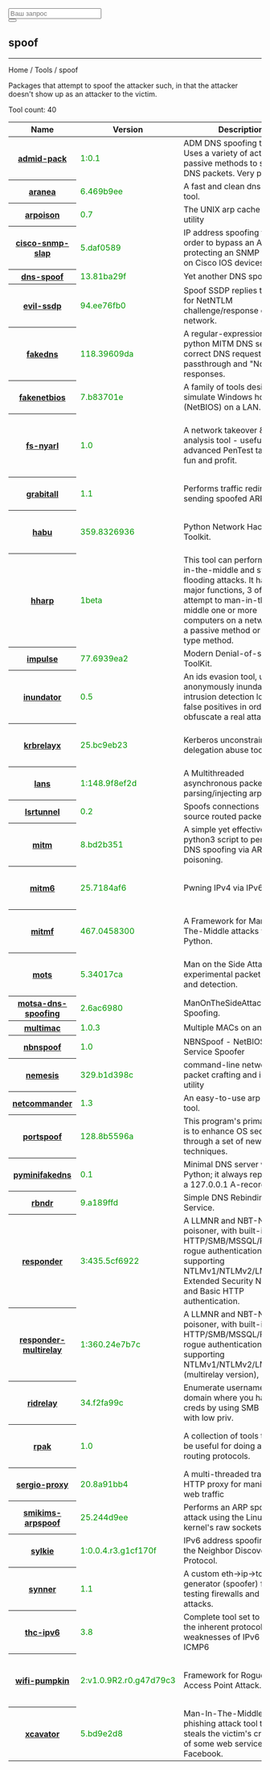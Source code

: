 <div class="col-lg-12">
   <form role="search" class="visible-xs">
      <div class="form-group">
         <div class="input-group">
            <input type="search" class="form-control input-lg" placeholder="Ваш запрос">
            <div class="input-group-btn">
               <button class="btn btn-default btn-lg" type="submit"><i class="glyphicon glyphicon-search"></i></button>
            </div>
         </div>
      </div>
   </form>
   <h2>spoof</h2>
   <hr>
   <div class="panel panel-default">
      <div class="panel-heading">Home / Tools / spoof</div>
      <div class="panel-body">
         <p>Packages that attempt to spoof the attacker such, in that the attacker doesn't show up as an attacker to the victim.</p>
         <p>Tool count: 40</p>
      </div>
      <table class="table">
         <thead>
            <tr>
               <th>Name</th>
               <th>Version</th>
               <th>Description</th>
               <th>Category</th>
               <th>Website</th>
            </tr>
         </thead>
         <tbody>
            <tr>
               <th scope="row"><a href="?tool=10">admid-pack</a><a></a></th>
               <td><span style="color:#090">1:0.1</span></td>
               <td>ADM DNS spoofing tools - Uses a variety of active and passive methods to spoof DNS packets. Very powerful.</td>
               <td> <a href="?category=spoof">spoof </a> </td>
               <td> <a href="http://packetstormsecurity.com/files/10080/ADMid-pkg.tgz.html" target="_blank"> Link </a> </td>
            </tr>
            <tr>
               <th scope="row"><a href="?tool=58">aranea</a><a></a></th>
               <td><span style="color:#090">6.469b9ee</span></td>
               <td>A fast and clean dns spoofing tool.</td>
               <td> <a href="?category=spoof">spoof </a> </td>
               <td> <a href="https://github.com/ts-way/aranea" target="_blank"> Link </a> </td>
            </tr>
            <tr>
               <th scope="row"><a href="?tool=67">arpoison</a><a></a></th>
               <td><span style="color:#090">0.7</span></td>
               <td>The UNIX arp cache update utility</td>
               <td> <a href="?category=exploitation">exploitation </a><a href="?category=spoof">spoof </a> </td>
               <td> <a href="http://www.arpoison.net/" target="_blank"> Link </a> </td>
            </tr>
            <tr>
               <th scope="row"><a href="?tool=232">cisco-snmp-slap</a><a></a></th>
               <td><span style="color:#090">5.daf0589</span></td>
               <td>IP address spoofing tool in order to bypass an ACL protecting an SNMP service on Cisco IOS devices.</td>
               <td> <a href="?category=spoof">spoof </a><a href="?category=networking">networking </a><a href="?category=exploitation">exploitation </a> </td>
               <td> <a href="https://github.com/nccgroup/cisco-snmp-slap" target="_blank"> Link </a> </td>
            </tr>
            <tr>
               <th scope="row"><a href="?tool=336">dns-spoof</a><a></a></th>
               <td><span style="color:#090">13.81ba29f</span></td>
               <td>Yet another DNS spoof utility.</td>
               <td> <a href="?category=spoof">spoof </a> </td>
               <td> <a href="https://github.com/maurotfilho/dns-spoof" target="_blank"> Link </a> </td>
            </tr>
            <tr>
               <th scope="row"><a href="?tool=2006">evil-ssdp</a><a></a></th>
               <td><span style="color:#090">94.ee76fb0</span></td>
               <td>Spoof SSDP replies to phish for NetNTLM challenge/response on a network.</td>
               <td> <a href="?category=spoof">spoof </a><a href="?category=sniffer">sniffer </a> </td>
               <td> <a href="https://gitlab.com/initstring/evil-ssdp" target="_blank"> Link </a> </td>
            </tr>
            <tr>
               <th scope="row"><a href="?tool=442">fakedns</a><a></a></th>
               <td><span style="color:#090">118.39609da</span></td>
               <td>A regular-expression based python MITM DNS server with correct DNS request passthrough and "Not Found" responses.</td>
               <td> <a href="?category=proxy">proxy </a><a href="?category=spoof">spoof </a> </td>
               <td> <a href="https://github.com/Crypt0s/FakeDns" target="_blank"> Link </a> </td>
            </tr>
            <tr>
               <th scope="row"><a href="?tool=444">fakenetbios</a><a></a></th>
               <td><span style="color:#090">7.b83701e</span></td>
               <td>A family of tools designed to simulate Windows hosts (NetBIOS) on a LAN.</td>
               <td> <a href="?category=spoof">spoof </a><a href="?category=honeypot">honeypot </a><a href="?category=networking">networking </a> </td>
               <td> <a href="https://github.com/mubix/FakeNetBIOS" target="_blank"> Link </a> </td>
            </tr>
            <tr>
               <th scope="row"><a href="?tool=492">fs-nyarl</a><a></a></th>
               <td><span style="color:#090">1.0</span></td>
               <td>A network takeover &amp; forensic analysis tool - useful to advanced PenTest tasks &amp; for fun and profit.</td>
               <td> <a href="?category=scanner">scanner </a><a href="?category=networking">networking </a><a href="?category=forensic">forensic </a><a href="?category=spoof">spoof </a><a href="?category=exploitation">exploitation </a><a href="?category=sniffer">sniffer </a> </td>
               <td> <a href="http://www.fulgursecurity.com/en/content/fs-nyarl" target="_blank"> Link </a> </td>
            </tr>
            <tr>
               <th scope="row"><a href="?tool=544">grabitall</a><a></a></th>
               <td><span style="color:#090">1.1</span></td>
               <td>Performs traffic redirection by sending spoofed ARP replies.</td>
               <td> <a href="?category=windows">windows </a><a href="?category=spoof">spoof </a><a href="?category=networking">networking </a> </td>
               <td> <a href="http://ntsecurity.nu/toolbox/grabitall/" target="_blank"> Link </a> </td>
            </tr>
            <tr>
               <th scope="row"><a href="?tool=1893">habu</a><a></a></th>
               <td><span style="color:#090">359.8326936</span></td>
               <td>Python Network Hacking Toolkit.</td>
               <td> <a href="?category=scanner">scanner </a><a href="?category=spoof">spoof </a><a href="?category=dos">dos </a><a href="?category=cracker">cracker </a><a href="?category=dos">dos </a> </td>
               <td> <a href="https://github.com/portantier/habu" target="_blank"> Link </a> </td>
            </tr>
            <tr>
               <th scope="row"><a href="?tool=583">hharp</a><a></a></th>
               <td><span style="color:#090">1beta</span></td>
               <td>This tool can perform man-in-the-middle and switch flooding attacks. It has 4 major functions, 3 of which attempt to man-in-the-middle one or more computers on a network with a passive method or flood type method.</td>
               <td> <a href="?category=networking">networking </a><a href="?category=spoof">spoof </a> </td>
               <td> <a href="https://packetstormsecurity.com/files/81368/Hackers-Hideaway-ARP-Attack-Tool.html" target="_blank"> Link </a> </td>
            </tr>
            <tr>
               <th scope="row"><a href="?tool=2616">impulse</a><a></a></th>
               <td><span style="color:#090">77.6939ea2</span></td>
               <td>Modern Denial-of-service ToolKit.</td>
               <td> <a href="?category=dos">dos </a><a href="?category=spoof">spoof </a> </td>
               <td> <a href="" target="_blank"> Link </a> </td>
            </tr>
            <tr>
               <th scope="row"><a href="?tool=657">inundator</a><a></a></th>
               <td><span style="color:#090">0.5</span></td>
               <td>An ids evasion tool, used to anonymously inundate intrusion detection logs with false positives in order to obfuscate a real attack.</td>
               <td> <a href="?category=spoof">spoof </a><a href="?category=misc">misc </a> </td>
               <td> <a href="http://inundator.sourceforge.net/" target="_blank"> Link </a> </td>
            </tr>
            <tr>
               <th scope="row"><a href="?tool=2252">krbrelayx</a><a></a></th>
               <td><span style="color:#090">25.bc9eb23</span></td>
               <td>Kerberos unconstrained delegation abuse toolkit.</td>
               <td> <a href="?category=scanner">scanner </a><a href="?category=fuzzer">fuzzer </a><a href="?category=spoof">spoof </a><a href="?category=networking">networking </a> </td>
               <td> <a href="https://github.com/dirkjanm/krbrelayx" target="_blank"> Link </a> </td>
            </tr>
            <tr>
               <th scope="row"><a href="?tool=731">lans</a><a></a></th>
               <td><span style="color:#090">1:148.9f8ef2d</span></td>
               <td>A Multithreaded asynchronous packet parsing/injecting arp spoofer.</td>
               <td> <a href="?category=spoof">spoof </a><a href="?category=networking">networking </a> </td>
               <td> <a href="https://github.com/DanMcInerney/LANs.py" target="_blank"> Link </a> </td>
            </tr>
            <tr>
               <th scope="row"><a href="?tool=770">lsrtunnel</a><a></a></th>
               <td><span style="color:#090">0.2</span></td>
               <td>Spoofs connections using source routed packets.</td>
               <td> <a href="?category=spoof">spoof </a> </td>
               <td> <a href="https://kali.tools/all/" target="_blank"> Link </a> </td>
            </tr>
            <tr>
               <th scope="row"><a href="?tool=2671">mitm</a><a></a></th>
               <td><span style="color:#090">8.bd2b351</span></td>
               <td>A simple yet effective python3 script to perform DNS spoofing via ARP poisoning.</td>
               <td> <a href="?category=networking">networking </a><a href="?category=proxy">proxy </a><a href="?category=spoof">spoof </a> </td>
               <td> <a href="" target="_blank"> Link </a> </td>
            </tr>
            <tr>
               <th scope="row"><a href="?tool=2657">mitm6</a><a></a></th>
               <td><span style="color:#090">25.7184af6</span></td>
               <td>Pwning IPv4 via IPv6.</td>
               <td> <a href="?category=scanner">scanner </a><a href="?category=fuzzer">fuzzer </a><a href="?category=spoof">spoof </a><a href="?category=networking">networking </a> </td>
               <td> <a href="" target="_blank"> Link </a> </td>
            </tr>
            <tr>
               <th scope="row"><a href="?tool=838">mitmf</a><a></a></th>
               <td><span style="color:#090">467.0458300</span></td>
               <td>A Framework for Man-In-The-Middle attacks written in Python.</td>
               <td> <a href="?category=exploitation">exploitation </a><a href="?category=proxy">proxy </a><a href="?category=networking">networking </a><a href="?category=spoof">spoof </a> </td>
               <td> <a href="https://github.com/byt3bl33d3r/MITMf" target="_blank"> Link </a> </td>
            </tr>
            <tr>
               <th scope="row"><a href="?tool=856">mots</a><a></a></th>
               <td><span style="color:#090">5.34017ca</span></td>
               <td>Man on the Side Attack - experimental packet injection and detection.</td>
               <td> <a href="?category=sniffer">sniffer </a><a href="?category=networking">networking </a><a href="?category=spoof">spoof </a><a href="?category=defensive">defensive </a> </td>
               <td> <a href="https://github.com/kevinkoo001/MotS" target="_blank"> Link </a> </td>
            </tr>
            <tr>
               <th scope="row"><a href="?tool=857">motsa-dns-spoofing</a><a></a></th>
               <td><span style="color:#090">2.6ac6980</span></td>
               <td>ManOnTheSideAttack-DNS Spoofing.</td>
               <td> <a href="?category=spoof">spoof </a><a href="?category=networking">networking </a> </td>
               <td> <a href="https://github.com/waytoalpit/ManOnTheSideAttack-DNS-Spoofing" target="_blank"> Link </a> </td>
            </tr>
            <tr>
               <th scope="row"><a href="?tool=869">multimac</a><a></a></th>
               <td><span style="color:#090">1.0.3</span></td>
               <td>Multiple MACs on an adapter</td>
               <td> <a href="?category=spoof">spoof </a> </td>
               <td> <a href="https://sourceforge.net/projects/multimac/" target="_blank"> Link </a> </td>
            </tr>
            <tr>
               <th scope="row"><a href="?tool=881">nbnspoof</a><a></a></th>
               <td><span style="color:#090">1.0</span></td>
               <td>NBNSpoof - NetBIOS Name Service Spoofer</td>
               <td> <a href="?category=spoof">spoof </a> </td>
               <td> <a href="https://github.com/nomex/nbnspoof" target="_blank"> Link </a> </td>
            </tr>
            <tr>
               <th scope="row"><a href="?tool=891">nemesis</a><a></a></th>
               <td><span style="color:#090">329.b1d398c</span></td>
               <td>command-line network packet crafting and injection utility</td>
               <td> <a href="?category=networking">networking </a><a href="?category=fuzzer">fuzzer </a><a href="?category=spoof">spoof </a> </td>
               <td> <a href="http://nemesis.sourceforge.net/" target="_blank"> Link </a> </td>
            </tr>
            <tr>
               <th scope="row"><a href="?tool=895">netcommander</a><a></a></th>
               <td><span style="color:#090">1.3</span></td>
               <td>An easy-to-use arp spoofing tool.</td>
               <td> <a href="?category=spoof">spoof </a><a href="?category=networking">networking </a> </td>
               <td> <a href="https://github.com/meh/NetCommander" target="_blank"> Link </a> </td>
            </tr>
            <tr>
               <th scope="row"><a href="?tool=1059">portspoof</a><a></a></th>
               <td><span style="color:#090">128.8b5596a</span></td>
               <td>This program's primary goal is to enhance OS security through a set of new techniques.</td>
               <td> <a href="?category=defensive">defensive </a><a href="?category=spoof">spoof </a> </td>
               <td> <a href="http://portspoof.org/" target="_blank"> Link </a> </td>
            </tr>
            <tr>
               <th scope="row"><a href="?tool=1100">pyminifakedns</a><a></a></th>
               <td><span style="color:#090">0.1</span></td>
               <td>Minimal DNS server written in Python; it always replies with a 127.0.0.1 A-record.</td>
               <td> <a href="?category=networking">networking </a><a href="?category=spoof">spoof </a> </td>
               <td> <a href="http://code.activestate.com/recipes/491264/" target="_blank"> Link </a> </td>
            </tr>
            <tr>
               <th scope="row"><a href="?tool=1802">rbndr</a><a></a></th>
               <td><span style="color:#090">9.a189ffd</span></td>
               <td>Simple DNS Rebinding Service.</td>
               <td> <a href="?category=spoof">spoof </a> </td>
               <td> <a href="https://github.com/taviso/rbndr" target="_blank"> Link </a> </td>
            </tr>
            <tr>
               <th scope="row"><a href="?tool=1140">responder</a><a></a></th>
               <td><span style="color:#090">3:435.5cf6922</span></td>
               <td>A LLMNR and NBT-NS poisoner, with built-in HTTP/SMB/MSSQL/FTP/LDAP rogue authentication server supporting NTLMv1/NTLMv2/LMv2, Extended Security NTLMSSP and Basic HTTP authentication.</td>
               <td> <a href="?category=scanner">scanner </a><a href="?category=fuzzer">fuzzer </a><a href="?category=spoof">spoof </a><a href="?category=networking">networking </a> </td>
               <td> <a href="https://github.com/SpiderLabs/Responder/" target="_blank"> Link </a> </td>
            </tr>
            <tr>
               <th scope="row"><a href="?tool=1995">responder-multirelay</a><a></a></th>
               <td><span style="color:#090">1:360.24e7b7c</span></td>
               <td>A LLMNR and NBT-NS poisoner, with built-in HTTP/SMB/MSSQL/FTP/LDAP rogue authentication server supporting NTLMv1/NTLMv2/LMv2 (multirelay version),</td>
               <td> <a href="?category=scanner">scanner </a><a href="?category=fuzzer">fuzzer </a><a href="?category=spoof">spoof </a><a href="?category=networking">networking </a> </td>
               <td> <a href="https://github.com/lgandx/Responder" target="_blank"> Link </a> </td>
            </tr>
            <tr>
               <th scope="row"><a href="?tool=2606">ridrelay</a><a></a></th>
               <td><span style="color:#090">34.f2fa99c</span></td>
               <td>Enumerate usernames on a domain where you have no creds by using SMB Relay with low priv.</td>
               <td> <a href="?category=recon">recon </a><a href="?category=spoof">spoof </a><a href="?category=networking">networking </a> </td>
               <td> <a href="" target="_blank"> Link </a> </td>
            </tr>
            <tr>
               <th scope="row"><a href="?tool=1165">rpak</a><a></a></th>
               <td><span style="color:#090">1.0</span></td>
               <td>A collection of tools that can be useful for doing attacks on routing protocols.</td>
               <td> <a href="?category=windows">windows </a><a href="?category=networking">networking </a><a href="?category=sniffer">sniffer </a><a href="?category=spoof">spoof </a> </td>
               <td> <a href="http://ntsecurity.nu/toolbox/rpak/" target="_blank"> Link </a> </td>
            </tr>
            <tr>
               <th scope="row"><a href="?tool=1217">sergio-proxy</a><a></a></th>
               <td><span style="color:#090">20.8a91bb4</span></td>
               <td>A multi-threaded transparent HTTP proxy for manipulating web traffic</td>
               <td> <a href="?category=proxy">proxy </a><a href="?category=spoof">spoof </a> </td>
               <td> <a href="https://github.com/darkoperator/dnsrecon" target="_blank"> Link </a> </td>
            </tr>
            <tr>
               <th scope="row"><a href="?tool=1276">smikims-arpspoof</a><a></a></th>
               <td><span style="color:#090">25.244d9ee</span></td>
               <td>Performs an ARP spoofing attack using the Linux kernel's raw sockets.</td>
               <td> <a href="?category=spoof">spoof </a><a href="?category=exploitation">exploitation </a><a href="?category=networking">networking </a> </td>
               <td> <a href="https://github.com/smikims/arpspoof" target="_blank"> Link </a> </td>
            </tr>
            <tr>
               <th scope="row"><a href="?tool=1844">sylkie</a><a></a></th>
               <td><span style="color:#090">1:0.0.4.r3.g1cf170f</span></td>
               <td>IPv6 address spoofing with the Neighbor Discovery Protocol.</td>
               <td> <a href="?category=spoof">spoof </a><a href="?category=networking">networking </a> </td>
               <td> <a href="https://github.com/dlrobertson/sylkie" target="_blank"> Link </a> </td>
            </tr>
            <tr>
               <th scope="row"><a href="?tool=1390">synner</a><a></a></th>
               <td><span style="color:#090">1.1</span></td>
               <td>A custom eth-&gt;ip-&gt;tcp packet generator (spoofer) for testing firewalls and dos attacks.</td>
               <td> <a href="?category=spoof">spoof </a><a href="?category=dos">dos </a> </td>
               <td> <a href="https://packetstormsecurity.com/files/69802/synner.c.html" target="_blank"> Link </a> </td>
            </tr>
            <tr>
               <th scope="row"><a href="?tool=1419">thc-ipv6</a><a></a></th>
               <td><span style="color:#090">3.8</span></td>
               <td>Complete tool set to attack the inherent protocol weaknesses of IPv6 and ICMP6</td>
               <td> <a href="?category=networking">networking </a><a href="?category=recon">recon </a><a href="?category=dos">dos </a><a href="?category=spoof">spoof </a><a href="?category=scanner">scanner </a> </td>
               <td> <a href="https://thc.org/thc-ipv6/" target="_blank"> Link </a> </td>
            </tr>
            <tr>
               <th scope="row"><a href="?tool=1569">wifi-pumpkin</a><a></a></th>
               <td><span style="color:#090">2:v1.0.9R2.r0.g47d79c3</span></td>
               <td>Framework for Rogue Wi-Fi Access Point Attack.</td>
               <td> <a href="?category=wireless">wireless </a><a href="?category=dos">dos </a><a href="?category=spoof">spoof </a><a href="?category=exploitation">exploitation </a><a href="?category=sniffer">sniffer </a><a href="?category=social">social </a> </td>
               <td> <a href="https://github.com/P0cL4bs/WiFi-Pumpkin" target="_blank"> Link </a> </td>
            </tr>
            <tr>
               <th scope="row"><a href="?tool=1613">xcavator</a><a></a></th>
               <td><span style="color:#090">5.bd9e2d8</span></td>
               <td>Man-In-The-Middle and phishing attack tool that steals the victim's credentials of some web services like Facebook.</td>
               <td> <a href="?category=sniffer">sniffer </a><a href="?category=spoof">spoof </a> </td>
               <td> <a href="https://github.com/nccgroup/xcavator" target="_blank"> Link </a> </td>
            </tr>
         </tbody>
      </table>
   </div>
</div>
